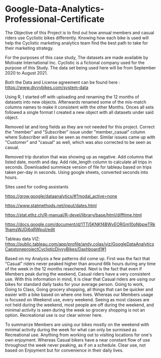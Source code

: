 # Google-Data-Analytics-Professional-Certificate

The Objective of this Project is to find out how annual members and casual riders use Cyclistic bikes differently.
Knowing how each bike is used will help the Cyclistic marketing analytics team find the best path to take for their marketing strategy.

For the purposes of this case study,
The datasets are made available by Motivate International Inc. Cyclistic is a fictional company used for the purpose of this Study. The data set being used here will be from September 2020 to August 2021.

Both the Data and License agreement can be found here : https://www.divvybikes.com/system-data

Using R, I started off with uploading and renaming the 12 months of datasets into new objects. Afterwards renamed some of the mis-match columns names to make it consistent with the other Months. Onces all sets followed a single format I created a new object with all datasets under said object.

 Removed lat and long fields as they are not needed for this project. Correct the "member" and "Subscriber" issue under
"member_casual" column where Subscriber will also be seen as member. Similar issues came up with "Customer" and "casual" as well, which was also corrected to be seen as casual.

Removed trip duration that was showing up as negative. Add columns that listed date, month and day. Add ride_length column to calculate all trips in seconds. Downloaded summieze version of file for tableau based on trips taken per-day in seconds. Using google sheets, converted seconds into hours.

Sites used for coding assistants

https://grow.google/dataanalytics/#?modal_active=none

https://www.statmethods.net/input/dates.html

https://stat.ethz.ch/R-manual/R-devel/library/base/html/difftime.html

https://docs.google.com/document/d/1TTj5KNKf4BWvEORGm10oNbpwTRk1hamsWJGj6qRWpuI/edit

Tableau data VIZ: https://public.tableau.com/app/profile/andy.colas/viz/GoogleDataAnalyticsCapstoneprojectCyclisticDivvyBikes/Dashboard1#1

Based on my Analysis a few patterns did come up.
First was the fact that “Casual” riders never peaked higher than around 66k hours during any time of the week in the 12 months resechered. Next is the fact that even if Members peak during the weekend, Casual riders have a very consistent use. With this information in mind, it is clear that Casual riders are using our bikes for standard daily tasks for your average person. Going to work, Going to Class, Going grocery shopping, all things that can be quicker and easier with a bike based on where one lives. Whereas our Members usage is focused on Weekend use, every weekend. Seeing as most classes are not held during the weekend, most people are off during the weekend, and minimal activity is seen during the week so grocery shopping is not an option. Recreational use is our clear winner here.

To summarize Members are using our bikes mostly on the weekend with minimal activity during the week for what can only be surmised as Recreational use. Anything from working out to visiting locations for one's own enjoyment. Whereas Casual bikers have a near constant flow of use throughout the week never peaking, as if on a schedule. Clear use, not based on Enjoyment but for convenience in their daily lives.
